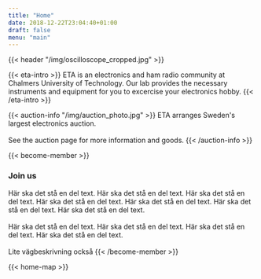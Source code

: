 ```yaml
---
title: "Home"
date: 2018-12-22T23:04:40+01:00
draft: false
menu: "main"
---
```


<!-- Title with image. Input URL to header image. -->
{{< header "/img/oscilloscope_cropped.jpg" >}}

<!-- Short introduction -->
{{< eta-intro >}}
  ETA is an electronics and ham radio community at Chalmers University of Technology. Our lab provides the necessary instruments and equipment for you to excercise your electronics hobby.
{{< /eta-intro >}}

<!-- The auction -->
{{< auction-info "/img/auction_photo.jpg" >}}
  ETA arranges Sweden's largest electronics auction.
  <br><br>
  See the auction page for more information and goods.
{{< /auction-info >}}

<!-- How to become a member -->
{{< become-member >}}
  <h3>Join us</h3>
  Här ska det stå en del text. Här ska det stå en del text. Här ska det stå en del text. Här ska det stå en del text. Här ska det stå en del text. Här ska det stå en del text. Här ska det stå en del text.
  <br><br>
  Här ska det stå en del text. Här ska det stå en del text. Här ska det stå en del text. Här ska det stå en del text.
  <br><br>
  Lite vägbeskrivning också
{{< /become-member >}}

<!-- How to get here -->
{{< home-map >}}
